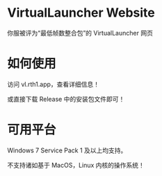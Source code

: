 # VirtualLauncher Website

你服被评为“最低帧数整合包”的 VirtualLauncher 网页

# 如何使用

访问 vl.rth1.app，查看详细信息！

或直接下载 Release 中的安装包文件即可！

# 可用平台

Windows 7 Service Pack 1 及以上均支持。

不支持诸如基于 MacOS，Linux 内核的操作系统！
